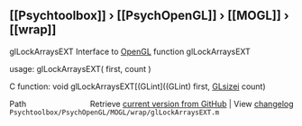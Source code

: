 ## [[Psychtoolbox]] &#8250; [[PsychOpenGL]] &#8250; [[MOGL]] &#8250; [[wrap]]

glLockArraysEXT  Interface to [OpenGL](OpenGL) function glLockArraysEXT  
  
usage:  glLockArraysEXT( first, count )  
  
C function:  void glLockArraysEXT[(GLint]((GLint) first, [GLsizei](GLsizei) count)  




<div class="code_header" style="text-align:right;">
  <span style="float:left;">Path&nbsp;&nbsp;</span> <span class="counter">Retrieve <a href=
  "https://raw.github.com/Psychtoolbox-3/Psychtoolbox-3/beta/Psychtoolbox/PsychOpenGL/MOGL/wrap/glLockArraysEXT.m">current version from GitHub</a> | View <a href=
  "https://github.com/Psychtoolbox-3/Psychtoolbox-3/commits/beta/Psychtoolbox/PsychOpenGL/MOGL/wrap/glLockArraysEXT.m">changelog</a></span>
</div>
<div class="code">
  <code>Psychtoolbox/PsychOpenGL/MOGL/wrap/glLockArraysEXT.m</code>
</div>

